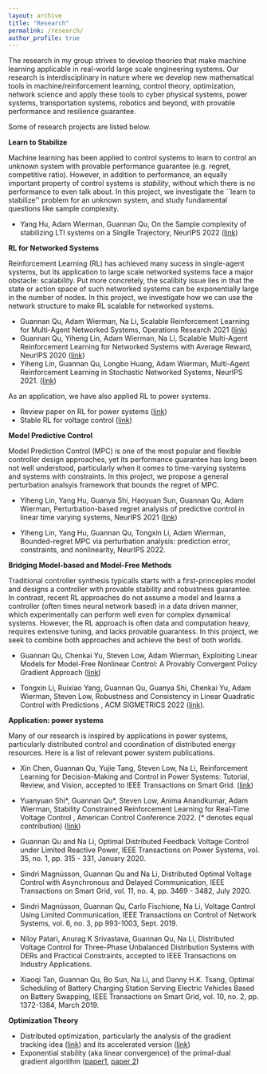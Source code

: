 ```yaml
---
layout: archive
title: "Research"
permalink: /research/
author_profile: true
---
```

The research in my group strives to develop theories that make machine learning applicable in real-world large scale engineering systems. Our research is interdisciplinary in nature where we develop new mathematical tools in machine/reinforcement learning, control theory, optimization, network science and apply these tools to cyber physical systems, power systems, transportation systems, robotics and beyond, with provable performance and resilience guarantee. 

Some of research projects are listed below. 

**Learn to Stabilize** 

Machine learning has been applied to control systems to learn to control an unknown system with provable performance guarantee (e.g. regret, competitive ratio). However, in addition to performance, an equally important property of control systems is *stability*, without which there is no performance to even talk about. In this project, we investigate the ``learn to stabilize'' problem for an unknown system, and study fundamental questions like sample complexity. 

- Yang Hu, Adam Wierman, Guannan Qu, On the Sample complexity of stabilizing LTI systems on a Singlle Trajectory, NeurIPS 2022 ([link](https://arxiv.org/abs/2202.07187))

**RL for Networked Systems**

Reinforcement Learning (RL) has achieved many sucess in single-agent systems, but its application to large scale networked systems face a major obstacle: scalability. Put more concretely, the scalibity issue lies in that the state or action space of such networked systems can be exponentially large in the number of nodes. In this project, we investigate how we can use the network structure to make RL scalable for networked systems. 

- Guannan Qu, Adam Wierman, Na Li, Scalable Reinforcement Learning for Multi-Agent Networked Systems, Operations Research 2021 ([link](https://arxiv.org/abs/1912.02906))
- Guannan Qu, Yiheng Lin, Adam Wierman, Na Li, Scalable Multi-Agent Reinforcement Learning for Networked Systems with Average Reward, NeurIPS 2020 ([link](https://proceedings.neurips.cc//paper/2020/file/168efc366c449fab9c2843e9b54e2a18-Paper.pdf))
- Yiheng Lin, Guannan Qu, Longbo Huang, Adam Wierman, Multi-Agent Reinforcement Learning in Stochastic Networked Systems, NeurIPS 2021. ([link](https://arxiv.org/abs/2006.06555))

As an application, we have also applied RL to power systems. 

- Review paper on RL for power systems ([link](https://arxiv.org/abs/2102.01168))
- Stable RL for voltage control ([link](https://arxiv.org/abs/2109.14854))

**Model Predictive Control**

Model Prediction Control (MPC) is one of the most popular and flexible controller design approaches, yet its performance guarantee has long been not well understood, particularly when it comes to time-varying systems and systems with constraints. In this project, we propose a general perturbation analsyis framework that bounds the regret of MPC.  

- Yiheng Lin, Yang Hu, Guanya Shi, Haoyuan Sun, Guannan Qu, Adam Wierman,
Perturbation-based regret analysis of predictive control in linear time varying systems, NeurIPS 2021 ([link](https://arxiv.org/pdf/2106.10497.pdf))

- Yiheng Lin, Yang Hu, Guannan Qu, Tongxin Li, Adam Wierman, Bounded-regret MPC via perturbation analysis: prediction error, constraints, and nonlinearity, NeurIPS 2022. 



**Bridging Model-based and Model-Free Methods**

Traditional controller synthesis typicalls starts with a first-princeples model and designs a controller with provable stability and robustness guarantee. In contrast, recent RL approaches do not assume a model and learns a controller (often times neural network based) in a data driven manner, which experimentally can perform well even for complex dynamical systems. However, the RL approach is often data and computation heavy, requires extensive tuning, and lacks provable guarantess. In this project, we seek to combine both approaches and achieve the best of both worlds. 

- Guannan Qu, Chenkai Yu, Steven Low, Adam Wierman, Exploiting Linear Models for Model-Free Nonlinear Control: A Provably Convergent Policy Gradient Approach ([link](https://arxiv.org/pdf/2006.07476))

- Tongxin Li, Ruixiao Yang, Guannan Qu, Guanya Shi, Chenkai Yu, Adam Wierman, Steven Low, Robustness and Consistency in Linear Quadratic Control with Predictions , ACM SIGMETRICS 2022 ([link](https://arxiv.org/pdf/2106.09659.pdf)).



**Application: power systems**

Many of our research is inspired by applications in power systems, particularly distributed control and coordination of distributed energy resources. Here is a list of relevant power system publications. 

- Xin Chen, Guannan Qu, Yujie Tang, Steven Low, Na Li, Reinforcement Learning for Decision-Making and Control in Power Systems: Tutorial, Review, and Vision, accepted to IEEE Transactions on Smart Grid. ([link](https://arxiv.org/abs/2102.01168))

- Yuanyuan Shi*, Guannan Qu*, Steven Low, Anima Anandkumar, Adam Wierman, Stability Constrained Reinforcement Learning for Real-Time Voltage Control , American Control Conference 2022. (* denotes equal contribution)
 ([link](https://arxiv.org/abs/2109.14854))
 
- Guannan Qu and Na Li, Optimal Distributed Feedback Voltage Control under Limited Reactive Power, IEEE Transactions on Power Systems, vol. 35, no. 1, pp. 315 - 331, January 2020.

- Sindri Magnússon, Guannan Qu and Na Li, Distributed Optimal Voltage Control with Asynchronous and Delayed Communication, IEEE Transactions on Smart Grid, vol. 11, no. 4, pp. 3469 - 3482, July 2020.

- Sindri Magnússon, Guannan Qu, Carlo Fischione, Na Li, Voltage Control Using Limited Communication, IEEE Transactions on Control of Network Systems, vol. 6, no. 3, pp 993-1003, Sept. 2019.

- Niloy Patari, Anurag K Srivastava, Guannan Qu, Na Li, Distributed Voltage Control for Three-Phase Unbalanced Distribution Systems with DERs and Practical Constraints, accepted to IEEE Transactions on Industry Applications.

- Xiaoqi Tan, Guannan Qu, Bo Sun, Na Li, and Danny H.K. Tsang, Optimal Scheduling of Battery Charging Station Serving Electric Vehicles Based on Battery Swapping, IEEE Transactions on Smart Grid, vol. 10, no. 2, pp. 1372-1384, March 2019.



**Optimization Theory**

  - Distributed optimization, particularly the analysis of the gradient tracking idea ([link](https://arxiv.org/pdf/1605.07112.pdf)) and its accelerated version ([link](https://arxiv.org/pdf/1705.07176.pdf))
  - Exponential stability (aka linear convergence) of the primal-dual gradient algorithm ([paper1](https://arxiv.org/pdf/1803.01825.pdf), [paper 2](https://arxiv.org/pdf/1903.09580.pdf))

